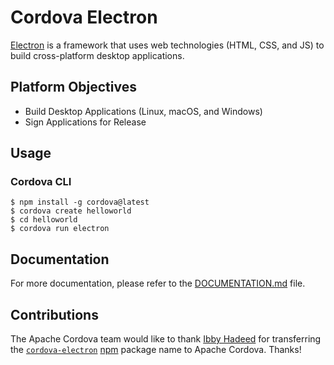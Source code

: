 # Cordova Electron

[Electron](https://electronjs.org) is a framework that uses web technologies (HTML, CSS, and JS) to build cross-platform desktop applications.

## Platform Objectives

- Build Desktop Applications (Linux, macOS, and Windows)
- Sign Applications for Release

## Usage

### Cordova CLI

```shell
$ npm install -g cordova@latest
$ cordova create helloworld
$ cd helloworld
$ cordova run electron
```

<!-- 
@todo investigate standalone implementation. The current implementation uses paths that cordova-cli understands while standalone does not recognize them. As the standalone implementation does not work as expected in the current release and is not targeted for this release, please use cordova-cli.

## Standalone
1. Download the latest release from: [Apache Release Distribution](https://dist.apache.org/repos/dist/release/cordova/platforms/)
2. Extract `cordova-electron-#.#.#.tgz`.
3. Change the working directory to the extracted package.
4. Install package dependencies.

    `npm install`

5. Create new project with standalone binaraies.

```
$ ./bin/create helloworld
$ cd helloworld
$ ./cordova/run
```
-->

## Documentation

For more documentation, please refer to the [DOCUMENTATION.md](https://github.com/apache/cordova-electron/blob/master/DOCUMENTATION.md) file.

## Contributions

The Apache Cordova team would like to thank [Ibby Hadeed](https://www.npmjs.com/~ihadeed) for transferring the [`cordova-electron`](https://www.npmjs.com/package/cordova-electron) [npm](https://npmjs.com) package name to Apache Cordova. Thanks!
